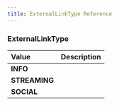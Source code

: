 ```yaml
---
title: ExternalLinkType Reference
---
```


### ExternalLinkType
<table>
<thead>
<th align="left">Value</th>
<th align="left">Description</th>
</thead>
<tbody>
<tr>
<td valign="top"><strong>INFO</strong></td>
<td></td>
</tr>
<tr>
<td valign="top"><strong>STREAMING</strong></td>
<td></td>
</tr>
<tr>
<td valign="top"><strong>SOCIAL</strong></td>
<td></td>
</tr>
</tbody>
</table>